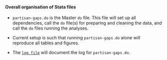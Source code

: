 #### Overall organisation of Stata files
* `partisan-gaps.do` is the Master `do` file. This file will set up all dependencies, call the `do` file(s) for preparing and cleaning the data, and call the `do` files running the analyses. 

* Current setup is such that running `partisan-gaps.do` alone will reproduce all tables and figures.

* The [`log file`](logs/partisan-gaps.txt) will document the log for `partisan-gaps.do`.
